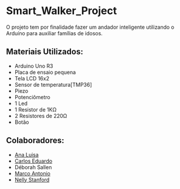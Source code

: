 # Smart_Walker_Project
O projeto tem por finalidade fazer um andador inteligente utilizando o Arduíno para auxiliar famílias de idosos. 

## Materiais Utilizados:
- Arduino Uno R3
- Placa de ensaio pequena
- Tela LCD 16x2
- Sensor de temperatura[TMP36]
- Piezo
- Potenciômetro
- 1 Led
- 1 Resistor de 1KΩ
- 2 Resistores de 220Ω
- Botão

## Colaboradores:
- [Ana Luisa](https://github.com/analuisamp)
- [Carlos Eduardo](https://github.com/carloseduardocsf)
- Déborah Sallen
- [Marco Antonio](https://github.com/Marrquito)
- [Nelly Stanford](https://github.com/nellystfm)
